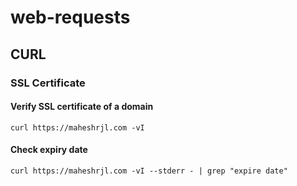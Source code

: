 # web-requests

## CURL

### SSL Certificate

#### Verify SSL certificate of a domain

```
curl https://maheshrjl.com -vI
```

#### Check expiry date

```
curl https://maheshrjl.com -vI --stderr - | grep "expire date"
```
